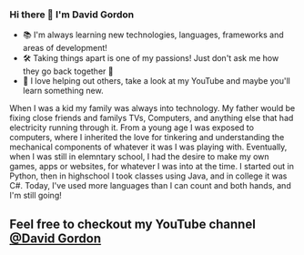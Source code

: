 ### Hi there 👋 I'm David Gordon

* 📚 I'm always learning new technologies, languages, frameworks and areas of development!
* 🛠 Taking things apart is one of my passions! Just don't ask me how they go back together 👀
* 🎥 I love helping out others, take a look at my YouTube and maybe you'll learn something new.

When I was a kid my family was always into technology. My father would be fixing close friends and familys TVs, Computers, and anything else that had electricity running through it. From a young age I was exposed to computers, where I inherited the love for tinkering and understanding the mechanical components of whatever it was I was playing with. Eventually, when I was still in elemntary school, I had the desire to make my own games, apps or websites, for whatever I was into at the time. I started out in Python, then in highschool I took classes using Java, and in college it was C#. Today, I've used more languages than I can count and both hands, and I'm still going!

## Feel free to checkout my YouTube channel <a href="https://www.youtube.com/@davidgordon12">@David Gordon</a>
